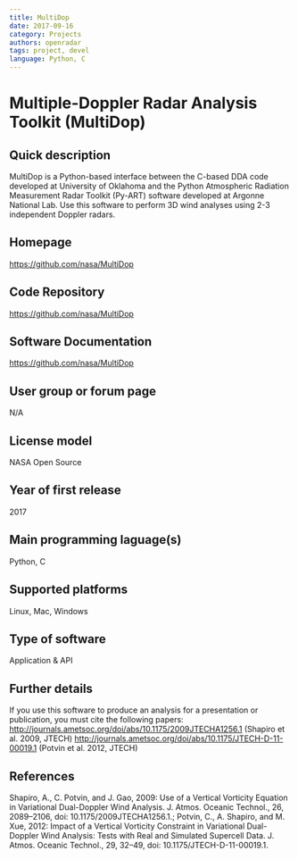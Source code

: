 ```yaml
---
title: MultiDop
date: 2017-09-16
category: Projects
authors: openradar
tags: project, devel
language: Python, C
---
```


# Multiple-Doppler Radar Analysis Toolkit (MultiDop)

## Quick description
MultiDop is a Python-based interface between the C-based DDA code developed at University of Oklahoma and the Python Atmospheric Radiation Measurement Radar Toolkit (Py-ART) software developed at Argonne National Lab. Use this software to perform 3D wind analyses using 2-3 independent Doppler radars.

## Homepage
<https://github.com/nasa/MultiDop>

## Code Repository
<https://github.com/nasa/MultiDop>

## Software Documentation
https://github.com/nasa/MultiDop

## User group or forum page
N/A

## License model
NASA Open Source

## Year of first release
2017

## Main programming laguage(s)
Python, C

## Supported platforms
Linux, Mac, Windows

## Type of software
Application & API

## Further details
If you use this software to produce an analysis for a presentation or publication, you must cite the following papers: <http://journals.ametsoc.org/doi/abs/10.1175/2009JTECHA1256.1> (Shapiro et al. 2009, JTECH) <http://journals.ametsoc.org/doi/abs/10.1175/JTECH-D-11-00019.1> (Potvin et al. 2012, JTECH)

## References
Shapiro, A., C. Potvin, and J. Gao, 2009: Use of a Vertical Vorticity Equation in Variational Dual-Doppler Wind Analysis. J. Atmos. Oceanic Technol., 26, 2089–2106, doi: 10.1175/2009JTECHA1256.1.; Potvin, C., A. Shapiro, and M. Xue, 2012: Impact of a Vertical Vorticity Constraint in Variational Dual-Doppler Wind Analysis: Tests with Real and Simulated Supercell Data. J. Atmos. Oceanic Technol., 29, 32–49, doi: 10.1175/JTECH-D-11-00019.1.


